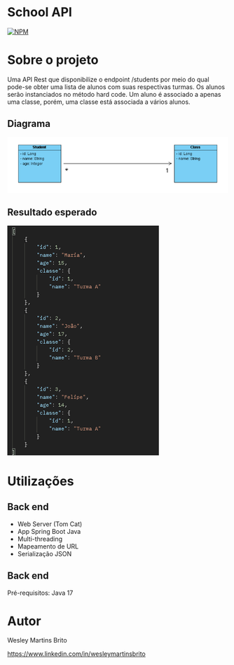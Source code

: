 # School API 
[![NPM](https://img.shields.io/npm/l/react)](https://github.com/wesleymartinsbrito/api-school/blob/main/LICENSE) 

# Sobre o projeto

Uma API Rest que disponibilize o endpoint /students por meio do qual pode-se obter uma lista de alunos com suas respectivas turmas. Os alunos serão instanciados no método hard code. Um aluno é associado a apenas uma classe, porém, uma classe está associada a vários alunos. 

## Diagrama
![Diagrama de classes](https://github.com/wesleymartinsbrito/api-school/blob/main/assets/Screenshot_194.png)

## Resultado esperado
![Resultado](https://github.com/wesleymartinsbrito/api-school/blob/main/assets/Screenshot_195.png)

# Utilizações
## Back end
-	Web Server (Tom Cat)
-	App Spring Boot Java
-	Multi-threading
-	Mapeamento de URL
-	Serialização JSON

## Back end
Pré-requisitos: Java 17

# Autor

Wesley Martins Brito

https://www.linkedin.com/in/wesleymartinsbrito
